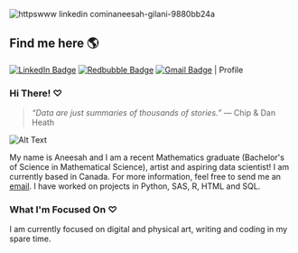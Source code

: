 
![httpswww linkedin cominaneesah-gilani-9880bb24a](https://github.com/AneesahG/AneesahG/assets/133827224/596a7e93-7ccb-4bcb-8c42-cd9758f7568f)
## Find me here 🌎 
[![LinkedIn Badge](https://img.shields.io/badge/LinkedIn-Profile-informational?style=flat&logo=linkedin&logoColor=white&color=0D76A8)](https://www.linkedin.com/in/aneesah-gilani-9880bb24a/)
   [![Redbubble Badge](https://img.shields.io/badge/Redbubble-E41321.svg?style=for-the-badge&logo=Redbubble&logoColor=white)](https://www.redbubble.com/people/Aneetopia/shop?asc=u&ref=account-nav-dropdown)
    [![Gmail Badge](https://img.shields.io/badge/Gmail-EA4335.svg?style=for-the-badge&logo=Gmail&logoColor=white)](mailto:designsbyanee@gmail.com)
| Profile

### Hi There! ♡

>*“Data are just summaries of thousands of stories.”*
>— Chip & Dan Heath

![Alt Text](https://media.giphy.com/media/O4avgwuWe45os/giphy.gif)


My name is Aneesah and I am a recent Mathematics graduate (Bachelor's of Science in Mathematical Science), artist and aspiring data scientist! I am currently based in Canada. For more information, feel free to send me an [email](mailto:designsbyanee@gmail.com). I have worked on projects in Python, SAS, R, HTML and SQL. 

### What I'm Focused On ♡

I am currently focused on digital and physical art, writing and coding in my spare time. 


